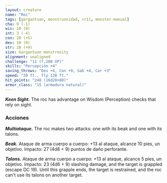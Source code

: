 ```yaml
---
layout: creature
name: "Roc"
tags: [gargantuan, monstruosidad, cr11, monster-manual]
cha: 9 (-1)
wis: 10 (0)
int: 3 (-4)
con: 20 (+5)
dex: 10 (0)
str: 28 (+9)
size: Gargantuan monstrosity
alignment: unaligned
challenge: "11 (7,200 XP)"
skills: "Percepción +4"
saving_throws: "Des +4, Con +9, Sab +4, Car +3"
speed: "20 ft., fly 120 ft."
hit_points: "248 (16d20+80)"
armor_class: "15 (armadura natural)"
---
```


***Keen Sight.*** The roc has advantage on Wisdom (Perception) checks that rely on sight.

### Acciones

***Multiataque.*** The roc makes two attacks: one with its beak and one with its talons.

***Beak.*** Ataque de arma cuerpo a cuerpo: +13 al ataque, alcance 10 pies, un objetivo. Impacto: 27 (4d8 + 9) puntos de daño perforante.

***Talons.*** Ataque de arma cuerpo a cuerpo: +13 al ataque, alcance 5 pies, un objetivo. Impacto: 23 (4d6 + 9) slashing damage, and the target is grappled (escape DC 19). Until this grapple ends, the target is restrained, and the roc can't use its talons on another target.